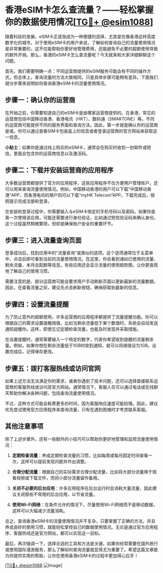 # 香港eSIM卡怎么查流量？——轻松掌握你的数据使用情况[[TG💪+ @esim1088](https://t.me/s/esim1088)]

随着科技的发展，eSIM卡正逐渐成为一种便捷的选择，尤其是在像香港这样高度数字化的城市。对于使用eSIM卡的用户来说，了解如何查询自己的流量使用情况是非常重要的，这不仅能帮助你更好地管理费用，还能避免不必要的超额使用导致的额外开销。那么，香港的eSIM卡怎么查流量呢？今天就来和大家详细聊聊这个问题。

首先，我们需要明确一点：不同运营商提供的eSIM服务可能会有不同的操作方式。但总体上，查询流量的方法大致相同，只是具体步骤可能稍有差异。下面我们就分步骤来说明如何查询香港eSIM卡的流量使用情况。

## 步骤一：确认你的运营商

在开始之前，你需要知道自己的eSIM卡是由哪家运营商提供的。在香港，常见的运营商包括中国移动香港、香港电讯（HKT）、数码通（SMARTONE）等。不同的运营商可能提供不同的服务界面和查询方法。因此，第一步就是确认你的运营商是谁。你可以通过查看SIM卡包装盒上的信息或者登录运营商的官方网站来获取这一信息。

**小贴士**：如果你是通过线上购买的eSIM卡，通常会在购买时收到一封邮件或短信，里面会包含你的运营商信息以及激活码。

## 步骤二：下载并安装运营商的应用程序

大多数运营商都提供了官方的应用程序，这些应用程序不仅方便用户管理账户，还可以用来查询流量使用情况。例如，中国移动香港的用户可以下载“中国移动香港”APP，而香港电讯的用户则可以下载“myHK Telecom”APP。下载完成后，按照提示完成注册和登录。

在安装和登录过程中，你需要输入与eSIM卡绑定的手机号码以及密码。如果你是第一次使用该应用，可能还需要进行身份验证，比如通过短信验证码来确认身份。这个过程虽然稍微繁琐，但却是确保账户安全的重要环节。

## 步骤三：进入流量查询页面

登录成功后，找到应用中的“流量查询”或类似的选项。这个选项通常位于主菜单中，点击后即可看到当前的流量使用情况。在这里，你会看到诸如已使用的流量、剩余流量、本月总配额等信息。有些应用还会显示流量的使用趋势图，让你更直观地了解自己的使用习惯。

需要注意的是，部分运营商可能会要求用户手动刷新页面以更新最新的流量数据。因此，在查看流量之前，建议先点击刷新按钮，确保获取到最新的信息。

## 步骤四：设置流量提醒

为了防止意外的超额使用，许多运营商的应用程序都提供了流量提醒功能。你可以根据自己的需求设置提醒阈值，比如当剩余流量低于某个数值时，系统会自动发送通知提醒你。这样，即使忘记定期检查流量，也能及时发现并采取措施。

在设置提醒时，通常需要输入一个特定的数字，代表你希望收到提醒的流量剩余量。例如，如果你想在剩余流量低于1GB时收到通知，就可以将阈值设为1GB。设置完成后，记得保存更改。

## 步骤五：拨打客服热线或访问官网

如果上述方法无法满足你的需求，或者你遇到了技术问题，还可以选择直接联系运营商的客服热线或访问其官方网站。通常情况下，客服人员可以通过电话或在线聊天帮助你解决各种问题，包括查询流量使用情况。

不过，这种方式可能会耗费更多的时间，因为客服响应速度可能较慢。因此，建议优先尝试使用官方应用程序来查询流量，只有在遇到困难时才考虑联系客服。

## 其他注意事项

除了上述步骤外，还有一些额外的小技巧可以帮助你更好地管理和监控流量使用情况：

1. **定期检查流量**：养成定期检查流量的习惯，比如每周或每月固定时间查看一次，这样可以提前发现问题并作出调整。
   
2. **合理分配流量**：根据自己的实际需求合理分配流量，比如将大部分流量用于观看视频或下载文件，而将小部分流量留作备用。

3. **关闭不必要的后台应用**：许多应用程序在后台运行时会消耗大量流量，因此建议关闭那些不常用的后台应用，以节省流量。

4. **使用Wi-Fi网络**：在条件允许的情况下，尽量使用Wi-Fi网络而不是移动数据，这样可以大幅减少流量消耗。

总之，查询香港eSIM卡的流量使用情况并不复杂，只要掌握了正确的方法，并且养成良好的使用习惯，就能轻松掌控自己的数据使用情况。无论是通过官方应用程序、客服热线还是官方网站，都可以实现这一目标。

最后，再次强调一下，选择合适的工具和方法是关键。如果你经常需要在国外旅行或使用国际漫游服务，那么了解如何查询流量就显得尤为重要了。希望这篇文章能为你提供实用的帮助，让你在使用香港eSIM卡的过程中更加得心应手！

[[TG💪+ @esim1088](https://t.me/s/esim1088) ![Image](https://i.postimg.cc/4NQfJmqS/Snipaste-2025-05-13-00-14-12.png)]